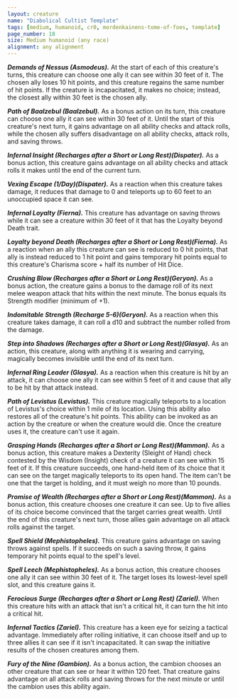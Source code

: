 ```yaml
---
layout: creature
name: "Diabolical Cultist Template"
tags: [medium, humanoid, cr0, mordenkainens-tome-of-foes, template]
page_number: 18
size: Medium humanoid (any race)
alignment: any alignment
---
```



***Demands of Nessus (Asmodeus).*** At the start of each of this creature's turns, this creature can choose one ally it can see within 30 feet of it. The chosen ally loses 10 hit points, and this creature regains the same number of hit points. If the creature is incapacitated, it makes no choice; instead, the closest ally within 30 feet is the chosen ally.

***Path of Baalzebul (Baalzebul).*** As a bonus action on its turn, this creature can choose one ally it can see within 30 feet of it. Until the start of this creature's next turn, it gains advantage on all ability checks and attack rolls, while the chosen ally suffers disadvantage on all ability checks, attack rolls, and saving throws.

***Infernal Insight (Recharges after a Short or Long Rest)(Dispater).*** As a bonus action, this creature gains advantage on all ability checks and attack rolls it makes until the end of the current turn.

***Vexing Escape (1/Day)(Dispater).*** As a reaction when this creature takes damage, it reduces that damage to 0 and teleports up to 60 feet to an unoccupied space it can see.

***Infernal Loyalty (Fierna).*** This creature has advantage on saving throws while it can see a creature within 30 feet of it that has the Loyalty beyond Death trait.

***Loyalty beyond Death (Recharges after a Short or Long Rest)(Fierna).*** As a reaction when an ally this creature can see is reduced to 0 hit points, that ally is instead reduced to 1 hit point and gains temporary hit points equal to this creature's Charisma score + half its number of Hit Dice.

***Crushing Blow (Recharges after a Short or Long Rest)(Geryon).*** As a bonus action, the creature gains a bonus to the damage roll of its next melee weapon attack that hits within the next minute. The bonus equals its Strength modifier (minimum of +1).

***Indomitable Strength (Recharge 5-6)(Geryon).*** As a reaction when this creature takes damage, it can roll a d10 and subtract the number rolled from the damage.

***Step into Shadows (Recharges after a Short or Long Rest)(Glasya).*** As an action, this creature, along with anything it is wearing and carrying, magically becomes invisible until the end of its next turn.

***Infernal Ring Leader (Glasya).*** As a reaction when this creature is hit by an attack, it can choose one ally it can see within 5 feet of it and cause that ally to be hit by that attack instead.

***Path of Levistus (Levistus).*** This creature magically teleports to a location of Levistus's choice within 1 mile of its location. Using this ability also restores all of the creature's hit points. This ability can be invoked as an action by the creature or when the creature would die. Once the creature uses it, the creature can't use it again.

***Grasping Hands (Recharges after a Short or Long Rest)(Mammon).*** As a bonus action, this creature makes a Dexterity (Sleight of Hand) check contested by the Wisdom (Insight) check of a creature it can see within 15 feet of it. If this creature succeeds, one hand-held item of its choice that it can see on the target magically teleports to its open hand. The item can't be one that the target is holding, and it must weigh no more than 10 pounds.

***Promise of Wealth (Recharges after a Short or Long Rest)(Mammon).*** As a bonus action, this creature chooses one creature it can see. Up to five allies of its choice become convinced that the target carries great wealth. Until the end of this creature's next turn, those allies gain advantage on all attack rolls against the target.

***Spell Shield (Mephistopheles).*** This creature gains advantage on saving throws against spells. If it succeeds on such a saving throw, it gains temporary hit points equal to the spell's level.

***Spell Leech (Mephistopheles).*** As a bonus action, this creature chooses one ally it can see within 30 feet of it. The target loses its lowest-level spell slot, and this creature gains it.

***Ferocious Surge (Recharges after a Short or Long Rest) (Zariel).*** When this creature hits with an attack that isn't a critical hit, it can turn the hit into a critical hit.

***Infernal Tactics (Zariel).*** This creature has a keen eye for seizing a tactical advantage. Immediately after rolling initiative, it can choose itself and up to three allies it can see if it isn't incapacitated. It can swap the initiative results of the chosen creatures among them.

***Fury of the Nine (Gambion).*** As a bonus action, the cambion chooses an other creature that can see or hear it within 120 feet. That creature gains advantage on all attack rolls and saving throws for the next minute or until the cambion uses this ability again.